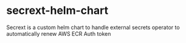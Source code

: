 # secrext-helm-chart
Secrext is a custom helm chart to handle external secrets operator to automatically renew AWS ECR Auth token
